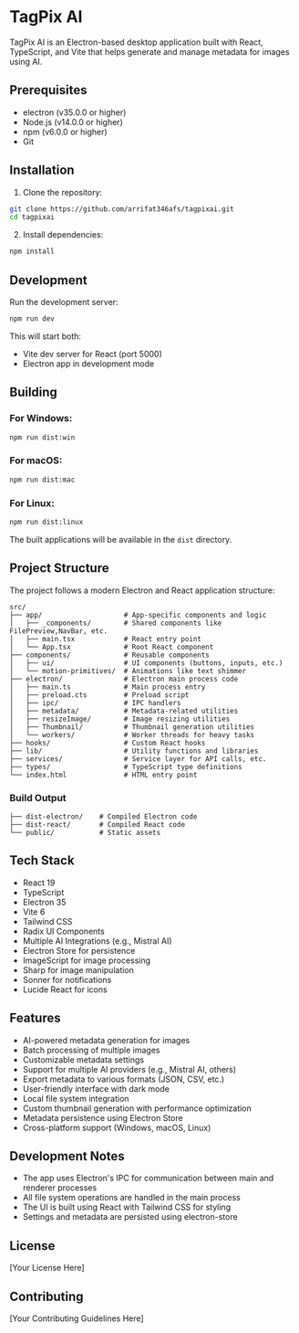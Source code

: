 # TagPix AI

TagPix AI is an Electron-based desktop application built with React, TypeScript, and Vite that helps generate and manage metadata for images using AI.

## Prerequisites

- electron (v35.0.0 or higher)
- Node.js (v14.0.0 or higher)
- npm (v6.0.0 or higher)
- Git

## Installation

1. Clone the repository:

```bash
git clone https://github.com/arrifat346afs/tagpixai.git
cd tagpixai
```

2. Install dependencies:

```bash
npm install
```

## Development

Run the development server:

```bash
npm run dev
```

This will start both:

- Vite dev server for React (port 5000)
- Electron app in development mode

## Building

### For Windows:

```bash
npm run dist:win
```

### For macOS:

```bash
npm run dist:mac
```

### For Linux:

```bash
npm run dist:linux
```

The built applications will be available in the `dist` directory.

## Project Structure

The project follows a modern Electron and React application structure:

```
src/
├── app/                    # App-specific components and logic
│   ├── _components/        # Shared components like FilePreview,NavBar, etc.
│   ├── main.tsx            # React entry point
│   └── App.tsx             # Root React component
├── components/             # Reusable components
│   ├── ui/                 # UI components (buttons, inputs, etc.)
│   └── motion-primitives/  # Animations like text shimmer
├── electron/               # Electron main process code
│   ├── main.ts             # Main process entry
│   ├── preload.cts         # Preload script
│   ├── ipc/                # IPC handlers
│   ├── metadata/           # Metadata-related utilities
│   ├── resizeImage/        # Image resizing utilities
│   ├── Thumbnail/          # Thumbnail generation utilities
│   └── workers/            # Worker threads for heavy tasks
├── hooks/                  # Custom React hooks
├── lib/                    # Utility functions and libraries
├── services/               # Service layer for API calls, etc.
├── types/                  # TypeScript type definitions
└── index.html              # HTML entry point
```

### Build Output

```
├── dist-electron/    # Compiled Electron code
├── dist-react/       # Compiled React code
└── public/           # Static assets
```

## Tech Stack

- React 19
- TypeScript
- Electron 35
- Vite 6
- Tailwind CSS
- Radix UI Components
- Multiple AI Integrations (e.g., Mistral AI)
- Electron Store for persistence
- ImageScript for image processing
- Sharp for image manipulation
- Sonner for notifications
- Lucide React for icons

## Features

- AI-powered metadata generation for images
- Batch processing of multiple images
- Customizable metadata settings
- Support for multiple AI providers (e.g., Mistral AI, others)
- Export metadata to various formats (JSON, CSV, etc.)
- User-friendly interface with dark mode
- Local file system integration
- Custom thumbnail generation with performance optimization
- Metadata persistence using Electron Store
- Cross-platform support (Windows, macOS, Linux)

## Development Notes

- The app uses Electron's IPC for communication between main and renderer processes
- All file system operations are handled in the main process
- The UI is built using React with Tailwind CSS for styling
- Settings and metadata are persisted using electron-store

## License

[Your License Here]

## Contributing

[Your Contributing Guidelines Here]
